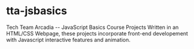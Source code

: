 # tta-jsbasics
Tech Team Arcadia -- JavaScript Basics Course Projects
Written in an HTML/CSS Webpage, these projects incorporate front-end developement with Javascript interactive features and animation. 
